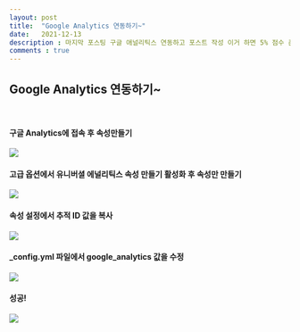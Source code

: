 ```yaml
---
layout: post
title:  "Google Analytics 연동하기~"
date:   2021-12-13
description : 마지막 포스팅 구글 애널리틱스 연동하고 포스트 작성 이거 하면 5% 점수 준다고 해서 하는거.. 이제 진짜 끝났다 유레카 종강 수고수고~
comments : true
---
```


## Google Analytics 연동하기~
<br>

#### 구글 Analytics에 접속 후 속성만들기
![](https://images.velog.io/images/superhong/post/9764376a-c949-49a9-8529-00f4878798e0/image.png)


#### 고급 옵션에서 유니버셜 에널리틱스 속성 만들기 활성화 후 속성만 만들기
![](https://images.velog.io/images/superhong/post/3c8c6caf-828b-4177-a103-9db7cd3678ce/image.png)

#### 속성 설정에서 추적 ID 값을 복사
![](https://images.velog.io/images/superhong/post/f89bf0e4-410d-4e85-a02c-0288d2438947/image.png)

#### \_config.yml 파일에서 google_analytics 값을 수정
![](https://images.velog.io/images/superhong/post/b416b185-cf01-4076-afd8-265b4ac93885/image.png)


#### 성공!
![](https://images.velog.io/images/superhong/post/d9fb54bb-e59a-435a-990d-5cc61f1a3c64/image.png)